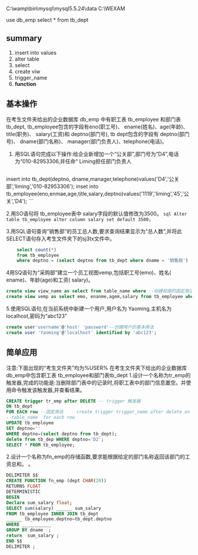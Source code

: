 
C:\wamp\bin\mysql\mysql5.5.24\data
C:\WEXAM

use db_emp
select * from tb_dept
## summary
1. insert into values
2. alter table
3. select
4. create viw
5. trigger_name
6. **function**

## 基本操作
在考生文件夹给出的企业数据库 db_emp 中有职工表 tb_employee 和部门表 tb_dept, tb_employee包含的字段有eno(职工号)、 ename(姓名)、age(年龄)、title(职务)、 salary(工资)和 deptno(部门号), tb dept包含的字段有 deptno(部门号)、 dname(部门名称)、 manager(部门负责人)、telephone(电话)。

1. 用SQL语句完成以下操作:给企业新增加一个“公关部”,部门号为“D4”,电话为“010-82953306,并任命“ Liming担任部门负责人
	```sql
insert into tb_dept(deptno, dname,manager,telephone)values('D4','公关部','liming','010-82953306');
inset into tb_employee(eno,enmae,age,title,salary,deptno)values('1119','liming','45','公关','D4');
	```

2.用SO语句将 tb_employee表中 salary字段的默认值修改为3500。
	```sql
	Alter table tb_employee alter column salary set default 3500;
	```

3.用SQL语句查询“销售部”的员工总人数,要求查询结果显示为“总人数”,并将此 SELECT语句存入考生文件夹下的sj3tx文件中。
```sql
	select count(*)
	from tb_employee
	where deptno = (select deptno from tb_dept where dname = '销售部')
```
4用SQ语句为“采购部”建立一个员工视图vemp,包括职工号(emo)、姓名( ename)、年龄(age)和工资( salary)。

```SQL
create view view_name as select from table_name where --创建视图的固定用法
create view vemp as select emo, enanme,agem,salary from tb_employee where deptno = (select deptno from tb_dept where dname = "采购部");
```
5.使用SQL语句,在当前系统中新建一个用户,用户名为 Yaoming,主机名为 localhost,密码为“abc123”
```SQL
create user'username'@'host' 'password'--创建用户的基本用法
create user 'Yaoming'@'localhost' identified by 'abc123';
```
## 简单应用
注意:下面出现的“考生文件夹”均为%USER%
在考生文件夹下给出的企业数据库db_emp中包含职工表 tb_employee和部门表tb_dept
1.设计一个名称为tr_emp的触发器,完成的功能是:当删除部门表中的记录时,将职工表中的部门信息置空。并使用命令触发该触发器,并查看结果。
```SQL
CREATE trigger tr_emp after DELETE -- trigger 触发器
ON tb_dept
FOR EACH row --固定用法 	create trigger trigger_name after delete on  
--table_name  for each row
UPDATE tb_employee
SET deptno=''
WHERE deptno=(select deptno from tb_dept);
delete from tb_dep WHERE deptno='D2';
SELECT * FROM tb_employee;
```
2.设计一个名称为fn_emp的存储函数,要求能根据给定的部门名称返回该部门的工资总和。
。
```SQL
DELIMITER $$
CREATE FUNCTION fn_emp (dept CHAR(20))
RETURNS FLOAT
DETERMINISTIC
BEGIN
Declare sum_salary float;
SELECT sum(salary) ______ sum_salary
FROM tb_employee INNER JOIN tb_dept
______ tb_employee.deptno=tb_dept.deptno
WHERE ___________
GROUP BY dname  ;
return  sum_salary ;
END $$
DELIMITER ;
```
